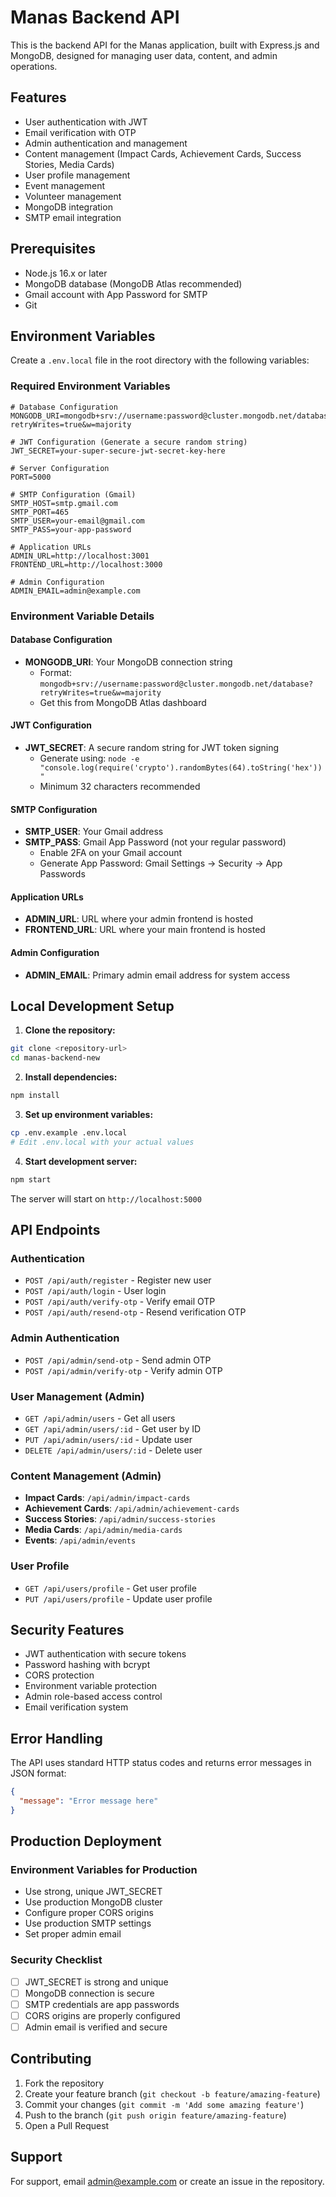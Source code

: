 # Manas Backend API

This is the backend API for the Manas application, built with Express.js and MongoDB, designed for managing user data, content, and admin operations.

## Features

- User authentication with JWT
- Email verification with OTP
- Admin authentication and management
- Content management (Impact Cards, Achievement Cards, Success Stories, Media Cards)
- User profile management
- Event management
- Volunteer management
- MongoDB integration
- SMTP email integration

## Prerequisites

- Node.js 16.x or later
- MongoDB database (MongoDB Atlas recommended)
- Gmail account with App Password for SMTP
- Git

## Environment Variables

Create a `.env.local` file in the root directory with the following variables:

### Required Environment Variables

```env
# Database Configuration
MONGODB_URI=mongodb+srv://username:password@cluster.mongodb.net/database?retryWrites=true&w=majority

# JWT Configuration (Generate a secure random string)
JWT_SECRET=your-super-secure-jwt-secret-key-here

# Server Configuration
PORT=5000

# SMTP Configuration (Gmail)
SMTP_HOST=smtp.gmail.com
SMTP_PORT=465
SMTP_USER=your-email@gmail.com
SMTP_PASS=your-app-password

# Application URLs
ADMIN_URL=http://localhost:3001
FRONTEND_URL=http://localhost:3000

# Admin Configuration
ADMIN_EMAIL=admin@example.com
```

### Environment Variable Details

#### Database Configuration
- **MONGODB_URI**: Your MongoDB connection string
  - Format: `mongodb+srv://username:password@cluster.mongodb.net/database?retryWrites=true&w=majority`
  - Get this from MongoDB Atlas dashboard

#### JWT Configuration
- **JWT_SECRET**: A secure random string for JWT token signing
  - Generate using: `node -e "console.log(require('crypto').randomBytes(64).toString('hex'))"`
  - Minimum 32 characters recommended

#### SMTP Configuration
- **SMTP_USER**: Your Gmail address
- **SMTP_PASS**: Gmail App Password (not your regular password)
  - Enable 2FA on your Gmail account
  - Generate App Password: Gmail Settings → Security → App Passwords

#### Application URLs
- **ADMIN_URL**: URL where your admin frontend is hosted
- **FRONTEND_URL**: URL where your main frontend is hosted

#### Admin Configuration
- **ADMIN_EMAIL**: Primary admin email address for system access

## Local Development Setup

1. **Clone the repository:**
```bash
git clone <repository-url>
cd manas-backend-new
```

2. **Install dependencies:**
```bash
npm install
```

3. **Set up environment variables:**
```bash
cp .env.example .env.local
# Edit .env.local with your actual values
```

4. **Start development server:**
```bash
npm start
```

The server will start on `http://localhost:5000`

## API Endpoints

### Authentication
- `POST /api/auth/register` - Register new user
- `POST /api/auth/login` - User login
- `POST /api/auth/verify-otp` - Verify email OTP
- `POST /api/auth/resend-otp` - Resend verification OTP

### Admin Authentication
- `POST /api/admin/send-otp` - Send admin OTP
- `POST /api/admin/verify-otp` - Verify admin OTP

### User Management (Admin)
- `GET /api/admin/users` - Get all users
- `GET /api/admin/users/:id` - Get user by ID
- `PUT /api/admin/users/:id` - Update user
- `DELETE /api/admin/users/:id` - Delete user

### Content Management (Admin)
- **Impact Cards**: `/api/admin/impact-cards`
- **Achievement Cards**: `/api/admin/achievement-cards`
- **Success Stories**: `/api/admin/success-stories`
- **Media Cards**: `/api/admin/media-cards`
- **Events**: `/api/admin/events`

### User Profile
- `GET /api/users/profile` - Get user profile
- `PUT /api/users/profile` - Update user profile

## Security Features

- JWT authentication with secure tokens
- Password hashing with bcrypt
- CORS protection
- Environment variable protection
- Admin role-based access control
- Email verification system

## Error Handling

The API uses standard HTTP status codes and returns error messages in JSON format:
```json
{
  "message": "Error message here"
}
```

## Production Deployment

### Environment Variables for Production
- Use strong, unique JWT_SECRET
- Use production MongoDB cluster
- Configure proper CORS origins
- Use production SMTP settings
- Set proper admin email

### Security Checklist
- [ ] JWT_SECRET is strong and unique
- [ ] MongoDB connection is secure
- [ ] SMTP credentials are app passwords
- [ ] CORS origins are properly configured
- [ ] Admin email is verified and secure

## Contributing

1. Fork the repository
2. Create your feature branch (`git checkout -b feature/amazing-feature`)
3. Commit your changes (`git commit -m 'Add some amazing feature'`)
4. Push to the branch (`git push origin feature/amazing-feature`)
5. Open a Pull Request

## Support

For support, email admin@example.com or create an issue in the repository. 